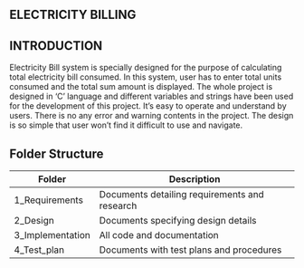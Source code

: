 ELECTRICITY BILLING
-------------------

INTRODUCTION
------------
Electricity Bill system is specially designed for the purpose of calculating total electricity bill consumed. In this system, user has to enter total units consumed and the total sum amount is displayed. The whole project is designed in ‘C’ language and different variables and strings have been used for the development of this project. It’s easy to operate and understand by users. There is no any error and warning contents in the project. The design is so simple that user won’t find it difficult to use and navigate.

Folder Structure
---------------
Folder|	Description
------|-------------
1_Requirements|	Documents detailing requirements and research
2_Design	|Documents specifying design details
3_Implementation	|All code and documentation
4_Test_plan|	Documents with test plans and procedures



